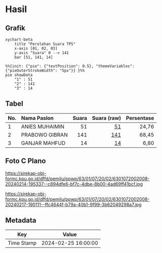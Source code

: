 # Hasil

## Grafik

```mermaid
xychart-beta
    title "Perolehan Suara TPS"
    x-axis [01, 02, 03]
    y-axis "Suara" 0 --> 141
    bar [51, 141, 14]
```

```mermaid
%%{init: {"pie": {"textPosition": 0.5}, "themeVariables": {"pieOuterStrokeWidth": "5px"}} }%%
pie showData
    "1" : 51
    "2" : 141
    "3" : 14
```

## Tabel

| No. | Nama Paslon    | Suara | Suara (raw) | Persentase |
|:--- |:-------------- | -----:| -----------:| ----------:|
| 1   | ANIES MUHAIMIN | 51    | [51][p-1]   | 24,76      |
| 2   | PRABOWO GIBRAN | 141   | [141][p-2]  | 68,45      |
| 3   | GANJAR MAHFUD  | 14    | [14][p-3]   | 6,80       |


[p-1]: https://github.com/gigit-pemilu/pemilu-2024-63-kalimantan-selatan/blob/main/pilpres/hitung-suara/sub/63-kalimantan-selatan/sub/01-tanah-laut/sub/07-kintap/sub/2002-kintap/sub/008-tps/sub/paslon-1.txt
[p-2]: https://github.com/gigit-pemilu/pemilu-2024-63-kalimantan-selatan/blob/main/pilpres/hitung-suara/sub/63-kalimantan-selatan/sub/01-tanah-laut/sub/07-kintap/sub/2002-kintap/sub/008-tps/sub/paslon-2.txt
[p-3]: https://github.com/gigit-pemilu/pemilu-2024-63-kalimantan-selatan/blob/main/pilpres/hitung-suara/sub/63-kalimantan-selatan/sub/01-tanah-laut/sub/07-kintap/sub/2002-kintap/sub/008-tps/sub/paslon-3.txt

## Foto C Plano

https://sirekap-obj-formc.kpu.go.id/dffd/pemilu/ppwp/63/01/07/20/02/6301072002008-20240214-195337--c894dfe6-bf7c-4dbe-8b00-4ad69ff41bcf.jpg

https://sirekap-obj-formc.kpu.go.id/dffd/pemilu/ppwp/63/01/07/20/02/6301072002008-20240217-190111--ffc4644f-b79a-40b1-9f99-3b62049298a7.jpg


## Metadata

| Key        | Value               |
| ---------- | ------------------- |
| Time Stamp | 2024-02-25 16:00:00 |



